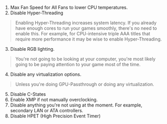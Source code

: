 1. Max Fan Speed for All Fans to lower CPU temperatures.
2. Disable Hyper-Threading
> Enabling Hyper-Threading increases system latency. If you already have enough cores to run your games smoothly, there's no need to enable this. For example, for CPU-intensive triple AAA titles that require more performance it may be wise to enable Hyper-Threading.
3. Disable RGB lighting. 
> You're not going to be looking at your computer, you're most likely going to be paying attention to your game most of the time.
4. Disable any virtualization options.
> Unless you're doing GPU-Passthrough or doing any virtualization.
5. Disable C-States
6. Enable XMP if not manually overclocking.
7. Disable anything you're not using at the moment. For example, secondary LAN or ATA controllers.
8. Disable HPET (High Precision Event Timer)
